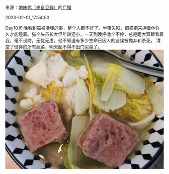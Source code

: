 来源：[地味鸭（来自豆瓣）](https://www.douban.com/people/47513232/)的[广播](https://www.douban.com/people/47513232/status/2784909479/)


2020-02-01_17:54:50


Day10.昨晚看到猫被活埋的事，整个人都不好了。半夜失眠，把猫抱来拥着他许久才能睡着。猫个头虽长大但年龄还小，一天到晚呼噜个不停，总是瞪大双眼看着我，毫不设防，无忧无虑。他不知道有多少生命已因人的错误被抛弃和杀死。
清空了储存的所有蔬菜，明天起不得不出门买菜了。
![](./pic/2020-02-01_17:54:50-地味鸭的广播1.jpg)  

